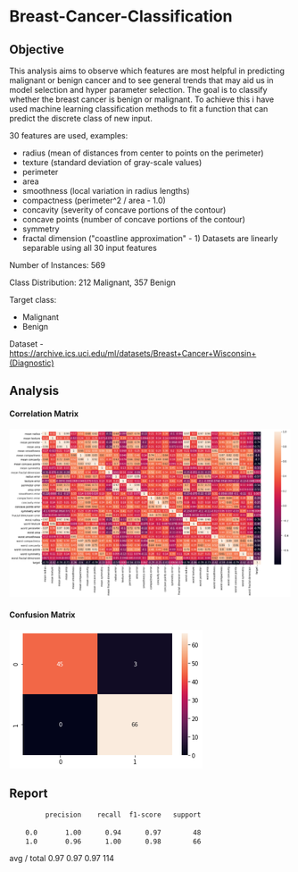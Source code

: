 # Breast-Cancer-Classification

## Objective
This analysis aims to observe which features are most helpful in predicting malignant or benign cancer and to see general trends that may aid us in model selection and hyper parameter selection. The goal is to classify whether the breast cancer is benign or malignant. To achieve this i have used machine learning classification methods to fit a function that can predict the discrete class of new input.

30 features are used, examples:

  - radius (mean of distances from center to points on the perimeter)
  - texture (standard deviation of gray-scale values)
  - perimeter
  - area
  - smoothness (local variation in radius lengths)
  - compactness (perimeter^2 / area - 1.0)
  - concavity (severity of concave portions of the contour)
  - concave points (number of concave portions of the contour)
  - symmetry 
  - fractal dimension ("coastline approximation" - 1)
Datasets are linearly separable using all 30 input features

Number of Instances: 569

Class Distribution: 212 Malignant, 357 Benign

Target class:

   - Malignant
   - Benign

Dataset - https://archive.ics.uci.edu/ml/datasets/Breast+Cancer+Wisconsin+(Diagnostic)

## Analysis

#### Correlation Matrix
![alt text](https://github.com/sandeepan1999/Breast-Cancer-Classification/blob/master/correlation%20matrix.png "Correlation Matrix")


#### Confusion Matrix
![alt text](https://github.com/sandeepan1999/Breast-Cancer-Classification/blob/master/confusion_matrix.png "Confusion Matrix")

## Report
             precision    recall  f1-score   support

        0.0       1.00      0.94      0.97        48
        1.0       0.96      1.00      0.98        66

avg / total       0.97      0.97      0.97       114



